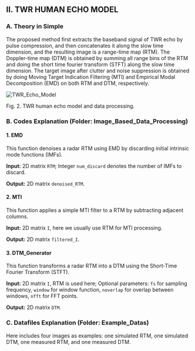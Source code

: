 ## II. TWR HUMAN ECHO MODEL ##

### A. Theory in Simple ###

The proposed method first extracts the baseband signal of TWR echo by pulse compression, and then concatenates it along the slow time dimension, and the resulting image is a range-time map (RTM). The Doppler-time map (DTM) is obtained by summing all range bins of the RTM and doing the short time fourier transform (STFT) along the slow time dimension. The target image after clutter and noise suppression is obtained by doing Moving Target Indication Filtering (MTI) and Empirical Modal Decomposition (EMD) on both RTM and DTM, respectively.

![TWR_Echo_Model](https://github.com/user-attachments/assets/b2033710-afad-4ded-a4c6-5d4502d2a875)

Fig. 2. TWR human echo model and data processing.


### B. Codes Explanation (Folder: Image_Based_Data_Processing) ###


#### 1. EMD ####

This function denoises a radar RTM using EMD by discarding initial intrinsic mode functions (IMFs).

**Input:** 2D matrix `RTM`; Integer `num_discard` denotes the number of IMFs to discard.

**Output:** 2D matrix `denoised_RTM`.



#### 2. MTI ####

This function applies a simple MTI filter to a RTM by subtracting adjacent columns.

**Input:** 2D matrix `I`, here we usually use RTM for MTI processing.

**Output:** 2D matrix `filtered_I`.



#### 3. DTM_Generator ####

This function transforms a radar RTM into a DTM using the Short-Time Fourier Transform (STFT).

**Input:** 2D matrix `I`, RTM is used here; Optional parameters: `fs` for sampling frequency, `window` for window function, `noverlap` for overlap between windows, `nfft` for FFT points.

**Output:** 2D matrix `DTM`.


### C. Datafiles Explanation (Folder: Example_Datas) ###

Here includes four images as examples: one simulated RTM, one simulated DTM, one measured RTM, and one measured DTM.
